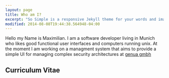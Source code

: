 ```yaml
---
layout: page
title: Who am I?
excerpt: "So Simple is a responsive Jekyll theme for your words and images."
modified: 2014-08-08T19:44:38.564948-04:00
---
```

<style>
  #timeline {
    width: 100%;
    height: 45em;
  };
</style>


Hello my Name is Maximilian. I am a software developer living in Munich
who likes good functional user interfaces and computers running unix.
At the moment I am working on a managment system that aims to provide a simple
UI for managing complex security architectures at [genua gmbh](#)

## Curriculum Vitae
<div id='timeline'></div>
